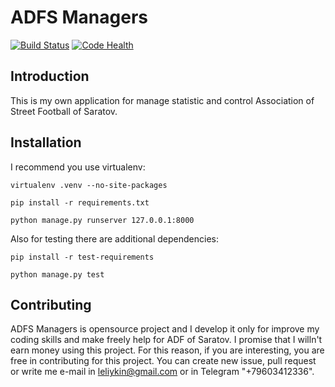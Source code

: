 ADFS Managers
=============
[![Build Status](https://travis-ci.org/Imperat/ADFS_managers.svg?branch=master)](https://travis-ci.org/Imperat/ADFS_managers)
[![Code Health](https://landscape.io/github/Imperat/ADFS_managers/master/landscape.svg?style=flat)](https://landscape.io/github/Imperat/ADFS_managers/master)

Introduction
------------
This is my own application for manage statistic and
control Association of Street Football of Saratov.

Installation
------------
I recommend you use virtualenv:

`virtualenv .venv --no-site-packages`

`pip install -r requirements.txt`

`python manage.py runserver 127.0.0.1:8000`

Also for testing there are additional dependencies:

`pip install -r test-requirements`

`python manage.py test`

Contributing
------------
ADFS Managers is opensource project and I develop it only for
improve my coding skills and make freely help for ADF of Saratov.
I promise that I willn't earn money using this project.
For this reason, if you are interesting, you are free in contributing
for this project. You can create new issue, pull request or write me e-mail in
leliykin@gmail.com or in Telegram "+79603412336".
